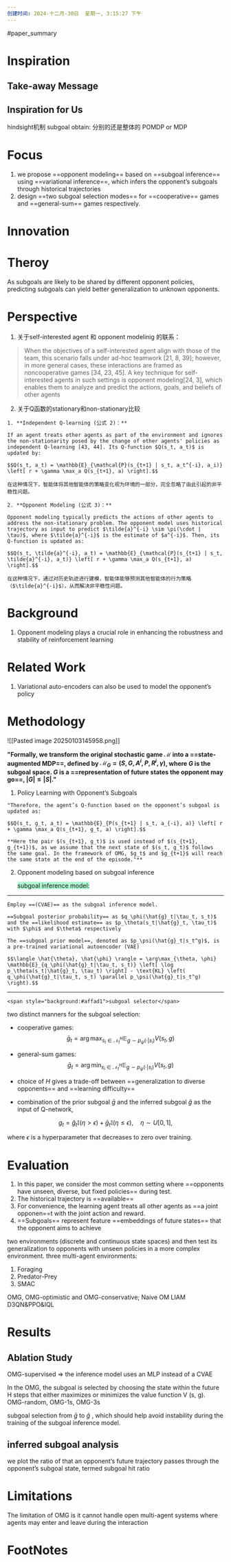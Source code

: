 ```yaml
---
创建时间: 2024-十二月-30日  星期一, 3:15:27 下午
---
```

#paper_summary 

# Inspiration


## Take-away Message




## Inspiration for Us


hindsight机制
subgoal obtain: 分别的还是整体的
POMDP or MDP

# Focus
1. we propose ==opponent modeling== based on ==subgoal inference== using ==variational inference==, which infers the opponent’s subgoals through historical trajectories
2. design ==two  subgoal selection modes== for ==cooperative== games and ==general-sum== games respectively.


# Innovation



# Theroy
As subgoals are likely to be shared by different opponent policies, predicting subgoals can yield better generalization to unknown opponents.


# Perspective

1. 关于self-interested agent 和 opponent modelinig 的联系：
  >When the objectives of a self-interested agent align with  those of the team, this scenario falls under ad-hoc teamwork [21, 8, 39]; however, in more general  cases, these interactions are framed as noncooperative games [34, 23, 45]. A key technique for  self-interested agents in such settings is opponent modeling[24, 3], which enables them to analyze  and predict the actions, goals, and beliefs of other agents

2. 关于Q函数的stationary和non-stationary比较
````ad-note
1. **Independent Q-learning (公式 2)：**
	   
If an agent treats other agents as part of the environment and ignores the non-stationarity posed by the change of other agents' policies as independent Q-learning [43, 44]. Its Q-function $Q(s_t, a_t)$ is updated by:

$$Q(s_t, a_t) = \mathbb{E}_{\mathcal{P}(s_{t+1} | s_t, a_t^{-i}, a_i)} \left[ r + \gamma \max_a Q(s_{t+1}, a) \right].$$

在这种情况下，智能体将其他智能体的策略变化视为环境的一部分，完全忽略了由此引起的非平稳性问题。

2. **Opponent Modeling (公式 3)：**

Opponent modeling typically predicts the actions of other agents to address the non-stationary problem. The opponent model uses historical trajectory as input to predict $\tilde{a}^{-i} \sim \pi(\cdot | \tau)$, where $\tilde{a}^{-i}$ is the estimate of $a^{-i}$. Then, its Q-function is updated as:

$$Q(s_t, \tilde{a}^{-i}, a_t) = \mathbb{E}_{\mathcal{P}(s_{t+1} | s_t, \tilde{a}^{-i}, a_t)} \left[ r + \gamma \max_a Q(s_{t+1}, a) \right].$$

在这种情况下，通过对历史轨迹进行建模，智能体能够预测其他智能体的行为策略（$\tilde{a}^{-i}$），从而解决非平稳性问题。

````




# Background
1. Opponent modeling plays a crucial role in enhancing the robustness and stability of reinforcement learning

  

# Related Work
1. Variational auto-encoders can also be used to model the opponent’s policy



# Methodology
![[Pasted image 20250103145958.png]]



**"Formally, we transform the original stochastic game $\mathcal{M}$ into a ==state-augmented MDP==, defined by $\mathcal{M}_G = (S, G, A^i, P, R^i, \gamma)$, where $G$ is the subgoal space. $G$ is a ==representation of future states the opponent may go==, $|G| \leq |S|.$"**

1. Policy Learning with Opponent’s Subgoals

 ````ad-note
"Therefore, the agent’s Q-function based on the opponent’s subgoal is updated as:

$$Q(s_t, g_t, a_t) = \mathbb{E}_{P(s_{t+1} | s_t, a_{-i}, a)} \left[ r + \gamma \max_a Q(s_{t+1}, g_t, a) \right].$$

**Here the pair $(s_{t+1}, g_t)$ is used instead of $(s_{t+1}, g_{t+1})$, as we assume that the next state of $(s_t, g_t)$ follows the same goal. In the framework of OMG, $g_t$ and $g_{t+1}$ will reach the same state at the end of the episode."**

````
 
2. Opponent modeling based on subgoal inference
   
	<span style="background:#affad1">subgoal inference model:</span>
--- 
```ad-note
Employ ==(CVAE)== as the subgoal inference model. 

==Subgoal posterior probability== as $q_\phi(\hat{g}_t|\tau_t, s_t)$ and the ==likelihood estimate== as $p_\theta(s_t|\hat{g}_t, \tau_t)$ with $\phi$ and $\theta$ respectively
	
The ==subgoal prior model==, denoted as $p_\psi(\hat{g}_t|s_t^g)$, is a pre-trained variational autoencoder (VAE)
	
$$\langle \hat{\theta}, \hat{\phi} \rangle = \arg\max_{\theta, \phi} \mathbb{E}_{q_\phi(\hat{g}_t|\tau_t, s_t)} \left[ \log p_\theta(s_t|\hat{g}_t, \tau_t) \right] - \text{KL} \left( q_\phi(\hat{g}_t|\tau_t, s_t) \parallel p_\psi(\hat{g}_t|s_t^g) \right).$$

```
---
	<span style="background:#affad1">subgoal selector</span>
	
two distinct manners for the subgoal selection:

- cooperative games:
$$\bar{g}_t = \arg \max_{s_i \in \mathcal{N}_t^H} \mathbb{E}_{g \sim p_\psi(\cdot | s_i)} V(s_t, g)$$
- general-sum games:
$$\bar{g}_t = \arg \min_{s_i \in \mathcal{N}_t^H} \mathbb{E}_{g \sim p_\psi(\cdot | s_i)} V(s_t, g)$$

 - choice of $H$ gives a trade-off between ==generalization to diverse opponents== and  ==learning difficulty==
	   
 - combination of the prior subgoal $\bar{g}$ and the inferred subgoal $\hat{g}$ as the input of Q-network,

$$g_t = \hat{g}_t \mathbb{I}(\eta > \epsilon) + \bar{g}_t \mathbb{I}(\eta \leq \epsilon), \quad \eta \sim U[0,1],$$

where $\epsilon$ is a hyperparameter that decreases to zero over training. 

# Evaluation
1. In this paper, we consider the most common setting where ==opponents have unseen, diverse, but fixed policies== during test.
2. The historical trajectory is ==available==
3. For convenience, the learning agent treats all other agents as ==a joint opponen==t with the joint action and reward.
4. ==Subgoals== represent feature ==embeddings of future states== that the opponent aims to achieve


two environments (discrete and continuous  state spaces) and then test its generalization to opponents with unseen policies in a more complex  environment.
	three multi-agent environments:
1. Foraging
2. Predator-Prey
3. SMAC

OMG, OMG-optimistic and OMG-conservative;
Naive OM
LIAM
D3QN&PPO&IQL


# Results

## Ablation Study
OMG-supervised $\Longrightarrow$ the inference model uses an MLP instead of a CVAE

In the OMG, the subgoal is selected by choosing the state within the future H steps that either maximizes or minimizes the value function V (s, g). OMG-random, OMG-1s, OMG-3s

subgoal selection from  $\bar{g}$ to $\hat{g}$  , which should help avoid instability during the training of the subgoal inference model.

## inferred subgoal analysis
we plot the ratio of that an opponent’s future trajectory passes through the opponent’s subgoal state, termed subgoal hit ratio


# Limitations
The limitation of OMG is it cannot handle open multi-agent systems where agents may enter and leave during the interaction

# FootNotes
